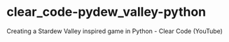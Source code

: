 # clear_code-pydew_valley-python
Creating a Stardew Valley inspired game in Python - Clear Code (YouTube)
